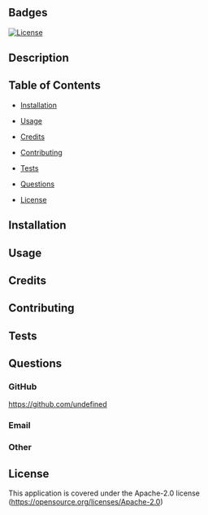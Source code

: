 
# 

## Badges
[![License](https://img.shields.io/badge/License-Apache_2.0-blue.svg)](https://opensource.org/licenses/Apache-2.0)

## Description


## Table of Contents

- [Installation](#Installation)

- [Usage](#Usage)

- [Credits](#Credits)

- [Contributing](#Contributing)

- [Tests](#Tests)

- [Questions](#Questions)

- [License](#License)


## Installation


## Usage


## Credits


## Contributing


## Tests


## Questions
### GitHub
https://github.com/undefined

### Email


### Other


## License
This application is covered under the Apache-2.0 license (https://opensource.org/licenses/Apache-2.0)
